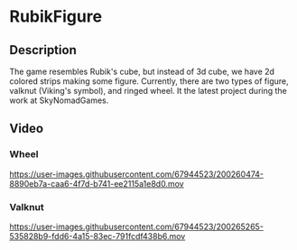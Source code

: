 # RubikFigure

## Description

The game resembles Rubik's cube, but instead of 3d cube, we have 2d colored strips making some figure.
Currently, there are two types of figure, valknut (Viking's symbol), and ringed wheel.
It the latest project during the work at SkyNomadGames.

## Video

### Wheel

https://user-images.githubusercontent.com/67944523/200260474-8890eb7a-caa6-4f7d-b741-ee2115a1e8d0.mov

### Valknut

https://user-images.githubusercontent.com/67944523/200265265-535828b9-fdd6-4a15-83ec-791fcdf438b6.mov

